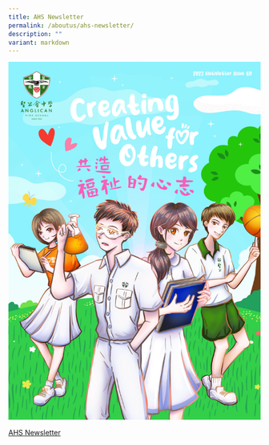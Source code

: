 ```yaml
---
title: AHS Newsletter
permalink: /aboutus/ahs-newsletter/
description: ""
variant: markdown
---
```

![](/images/About%20us/2023_ahs_newsletter_cover_page.jpg)

[AHS Newsletter]([https://online.flipbuilder.com/AHS/faxv/](https://online.flipbuilder.com/AHS/faxv/))